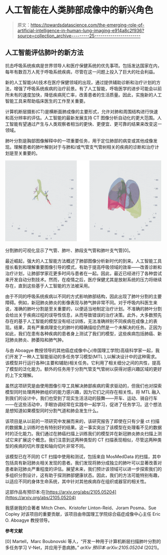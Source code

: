 # 人工智能在人类肺部成像中的新兴角色

> 原文：<https://towardsdatascience.com/the-emerging-role-of-artificial-intelligence-in-human-lung-imaging-e914a8c2f936?source=collection_archive---------25----------------------->

## **人工智能评估肺叶的新方法**

抗击呼吸系统疾病是世界领导人和医疗保健系统的优先事项。包括发达国家在内，每年有数百万人死于呼吸系统疾病，尽管在这一问题上投入了巨大的社会利益。

新的人工智能(AI)技术在医疗保健领域的出现，通过提供辅助诊断和治疗计划的方法，增强了呼吸系统疾病的治疗前景。有了人工智能，呼吸医学的进步可能会以前所未有的速度加快，降低疾病死亡率，改善患者的生活质量。因此，实施新的人工智能工具来帮助临床医生的工作至关重要。

计算机断层摄影(CT)是横断面肺成像的主要形式，允许对肺和周围结构进行快速和高分辨率的评估。人工智能的最新发展支持 CT 图像分析自动化的更大范围。人工智能有望通过产生与人类观察者相当的更快、更便宜、更可靠的结果来改变这一领域。

肺叶分割是胸部图像解释中的一项重要任务，用于定位肺部的病变或其他成像发现。理解患者的肺叶解剖对于与肺和/或气管支气管树相关的疾病的诊断和治疗计划是至关重要的。

![](img/4179d432a27ddd6080da5db70ec5a08b.png)

分割肺的可视化显示了气管、肺叶、肺段支气管和肺叶支气管[0]。

最近崛起，强大的人工智能方法概述了肺部图像分析新时代的到来。人工智能工具擅长看到和理解重要图像引导的模式，有助于提高呼吸领域的效率——改善诊断和治疗计划，让肺部学家花更多时间与患者在一起。因此，最近已经进行了各种尝试来开发自动分割技术。然而，在疫情之后，医疗保健尤其是放射系统的压力将继续存在，直到这些基于人工智能的方法被采用。

由于不同的呼吸系统疾病以不同的方式影响肺部结构，因此出现了肺叶分割的主要障碍。例如，新冠肺炎肺炎的影像表现与肺气肿非常不同。对于呼吸内科医生来说，准确的肺叶分割是至关重要的，以便适当地制定治疗计划。不准确的肺叶分割会给出关于疾病过程的误导性信息，从而导致错误的治疗决策。此外，大多数预先存在的基于人工智能的模型没有经过训练，无法准确辨别不同疾病在成像上的表现。结果，具有严重病理变化的肺叶的精确描绘仍然是一个未解决的任务。正因为如此，我们在患有各种疾病的患者身上测试了我们的模型，这些疾病包括肺癌、新冠肺炎肺炎、肺萎陷和肺气肿。

与由 Aboagye 教授领导的其他癌症成像中心(帝国理工学院)高级科学家一起，我们开发了一种人工智能驱动的多任务学习模型(MTL ),以解决设计中的这种需求。该模型并行运行各种(主要和辅助)相关任务。它利用了相关细分之间的共性，提高了模型的泛化能力。额外的任务用于分割气管支气管树以获得对感兴趣区域的更好的上下文理解。

虽然这项研究是由使用图像引导工具解决肺部疾病的需求驱动的，但我们也对探索模型同时处理两种肺组织的能力感兴趣，因为它们之间存在相关性。将 MTL 融入到我们的设计中，我们也受到了现实生活活动的鼓舞——开车、运动、骑自行车——在这些活动中，手眼协调经常在实践中一起学习，促进了任务学习。这个想法是想知道如果模型同时分割气道和肺会发生什么。

该项目是从以前的一项研究中发展而来的，该研究报告了即使在只有少量 ct 扫描的数据集上训练时也有特别好的结果。这一事实突出了该模型在处理看不见的数据时的泛化能力。我们通过在肺癌扫描上训练我们的模型并在新冠肺炎肺炎扫描上测试它来扩展这个概念。我们注意到这两种类型的 CT 扫描表现相似，尽管这两种类型的疾病的切片厚度和轴向切片非常不同。

该模型已在不同的 CT 扫描中使用和测试，包括来自 MosMedData 的扫描，其中包括具有新冠肺炎相关发现的患者。我们发现将肺分成独立的肺叶可以显著改善对患者新冠肺炎严重程度的评估。展望未来，我们预计该领域可以进一步探索我们的多组织分割设计，这有助于探测肺部健康状态。因此，我们的方法可能特别有趣，以适应不同的身体生命系统，其中针对其他疾病存在组织或器官的相关性。

这部作品有预印本:在[https://arxiv.org/abs/2105.05204](https://arxiv.org/abs/2105.05204)

我感谢我的合著者 Mitch Chen、Kristofer Linton-Reid、Joram Posma、Sue Copley 对该项目的重要贡献，该项目由帝国理工学院综合癌症成像中心主任 Eric O. Aboagye 教授领导。

**参考文献**

[0] Martell，Marc Boubnovski 等人，“开发一种用于计算机断层扫描肺叶分割的多任务学习 V-Net，并应用于患病肺。” *arXiv 预印本 arXiv:2105.05204* (2021)。